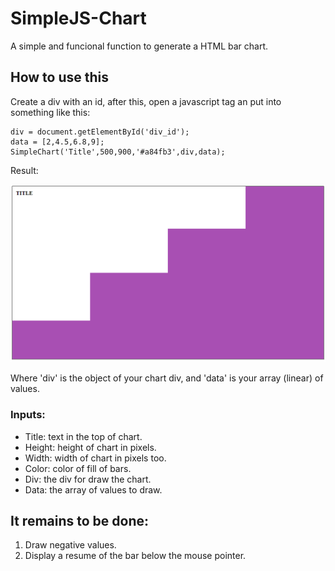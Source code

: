 # SimpleJS-Chart
A simple and funcional function to generate a HTML bar chart.

## How to use this

Create a div with an id, after this, open a javascript tag an put into something like this:

```
div = document.getElementById('div_id');
data = [2,4.5,6.8,9];
SimpleChart('Title',500,900,'#a84fb3',div,data);
```

Result:

![Result](https://raw.githubusercontent.com/manbomb/SimpleJS-Chart/master/prints.png)

Where 'div' is the object of your chart div, and 'data' is your array (linear) of values.

### Inputs:

- Title: text in the top of chart.
- Height: height of chart in pixels.
- Width: width of chart in pixels too.
- Color: color of fill of bars.
- Div: the div for draw the chart.
- Data: the array of values to draw.

## It remains to be done:

1. Draw negative values.
2. Display a resume of the bar below the mouse pointer.
